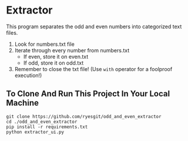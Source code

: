 # Extractor
This program separates the odd and even numbers into categorized text files.

1. Look for numbers.txt file
2. Iterate through every number from numbers.txt
    - If even, store it on even.txt
    - If odd, store it on odd.txt
3. Remember to close the txt file! (Use `with` operator for a foolproof execution!)

## To Clone And Run This Project In Your Local Machine
```
git clone https://github.com/ryesgit/odd_and_even_extractor
cd ./odd_and_even_extractor
pip install -r requirements.txt
python extractor_ui.py
```